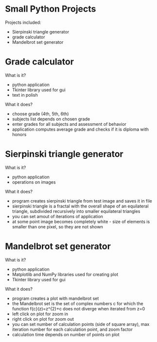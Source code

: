 # Small Python Projects

Projects included:
- Sierpinski triangle generator
- grade calculator
- Mandelbrot set generator

# Grade calculator

What is it?
- python application
- Tkinter library used for gui
- text in polish 

What it does?
- choose grade (4th, 5th, 6th)
- subjects list depends on chosen grade
- enter grades for all subjects and assessment of behavior
- application computes average grade and checks if it is diploma with honors

# Sierpinski triangle generator

What is it?
- python application
- operations on images

What it does?
- program creates sierpinski triangle from test image and saves it in file
- sierpinski triangle is a fractal with the overall shape of an equilateral triangle, subdivided recursively into smaller equilateral triangles
- you can set amout of iterations of application
- at some point image becomes completely white - size of elements is smaller than one pixel, so they are not shown

# Mandelbrot set generator

What is it?
- python application
- Matplotlib and NumPy libraries used for creating plot
- Tkinter library used for gui

What it does?
- program creates a plot with mandelbrot set
- the Mandelbrot set is the set of complex numbers c for which the function f{c}(z)=z^{2}+c does not diverge when iterated from z=0
- left click on plot for zoom in
- right click on plot for zoom out
- you can set number of calculation points (side of square array), max iteration number for each calculation point, and zoom factor
- calculation time depends on number of points on plot
